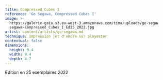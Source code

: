 ```yaml
---
title: Compressed Cubes I
reference: 'Go Segawa, Compressed Cubes I'
image: >-
  https://galerie-gaia.s3.eu-west-3.amazonaws.com/tina/uploads/go-segawa/galerie-gaia-go
  segawa-Compressed_Cubes_I_Ed25_2022.jpg
artist: content/artists/go-segawa.md
technique: Impression jet d'encre sur ployester
contextual: false
dimensions:
  height: 9.4
  width: 9.4
  depth: 4.7
---
```


Edition en 25 exemplaires 2022
